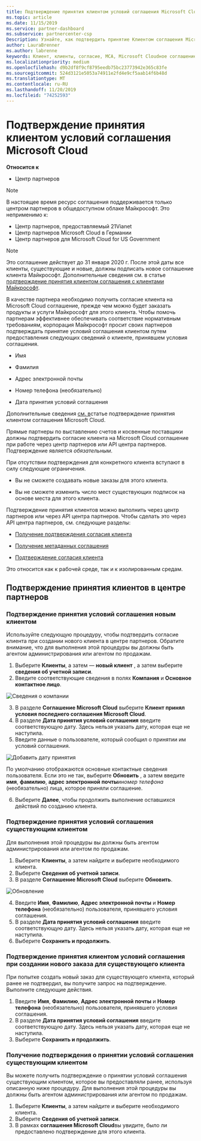 ```yaml
---
title: Подтверждение принятия клиентом условий соглашения Microsoft Cloud | Центр партнеров
ms.topic: article
ms.date: 11/15/2019
ms.service: partner-dashboard
ms.subservice: partnercenter-csp
Description: Узнайте, как подтвердить принятие Клиентом соглашения Microsoft Cloud. Это может потребоваться для заказа продуктов и услуг Майкрософт для клиентов.
author: LauraBrenner
ms.author: labrenne
keywords: Клиент, клиенты, согласие, MCA, Microsoft Cloudное соглашение, шаблоны клиентских соглашений
ms.localizationpriority: medium
ms.openlocfilehash: d9b2df8f9cf8795eedb75bc23773942e365c83fe
ms.sourcegitcommit: 524d3121e5053a74911e2fd4e9cf5aab14f6b48d
ms.translationtype: MT
ms.contentlocale: ru-RU
ms.lasthandoff: 11/20/2019
ms.locfileid: "74252593"
---
```

# <a name="confirm-customer-acceptance-of-the-microsoft-cloud-agreement"></a>Подтверждение принятия клиентом условий соглашения Microsoft Cloud

**Относится к**
-  Центр партнеров

> [!NOTE]
> В настоящее время ресурс соглашения поддерживается только центром партнеров в общедоступном облаке Майкрософт. Это неприменимо к:
> * Центр партнеров, предоставляемый 21Vianet
> * Центр партнеров Microsoft Cloud в Германии
> * Центр партнеров для Microsoft Cloud for US Government

>[!NOTE]
>Это соглашение действует до 31 января 2020 г. После этой даты все клиенты, существующие и новые, должны подписать новое соглашение клиента Майкрософт. Дополнительные сведения см. в статье [подтверждение принятия клиентом соглашения с клиентами Майкрософт](confirm-customer-agreement.md).

В качестве партнера необходимо получить согласие клиента на Microsoft Cloud соглашение, прежде чем можно будет заказать продукты и услуги Майкрософт для этого клиента. Чтобы помочь партнерам эффективнее обеспечивать соответствие нормативным требованиям, корпорация Майкрософт просит своих партнеров подтверждать принятие условий соглашения клиентом путем предоставления следующих сведений о клиенте, принявшем условия соглашения. 

-   Имя

-   Фамилия

-   Адрес электронной почты

-   Номер телефона (необязательно)

-   Дата принятия условий соглашения

Дополнительные сведения [см. в](https://docs.microsoft.com/partner-center/confirm-consent-faq)статье подтверждение принятия клиентом соглашения Microsoft Cloud.

Прямые партнеры по выставлению счетов и косвенные поставщики должны подтвердить согласие клиента на Microsoft Cloud соглашение при работе через центр партнеров или API центра партнеров. Подтверждение является *обязательным*.

При отсутствии подтверждения для конкретного клиента вступают в силу следующие ограничения.

-   Вы не сможете создавать новые заказы для этого клиента.

-   Вы не сможете изменить число мест существующих подписок на основе места для этого клиента.

Подтверждение принятия клиентов можно выполнить через центр партнеров или через API центра партнеров. Чтобы сделать это через API центра партнеров, см. следующие разделы: 

-   [Получение подтверждения согласия клиента](https://docs.microsoft.com/partner-center/develop/get-confirmation-of-customer-consent)

-   [Получение метаданных соглашения](https://docs.microsoft.com/partner-center/develop/get-agreement-metadata)

-   [Подтверждение согласия клиента](https://docs.microsoft.com/partner-center/develop/confirm-customer-consent)


Это относится как к рабочей среде, так и к изолированным средам.

## <a name="confirming-customer-acceptance-in-partner-center"></a>Подтверждение принятия клиентов в центре партнеров

### <a name="confirm-customer-acceptance-for-a-new-customer"></a>Подтверждение принятия условий соглашения новым клиентом

Используйте следующую процедуру, чтобы подтвердить согласие клиента при создании нового клиента в центре партнеров. Обратите внимание, что для выполнения этой процедуры вы должны быть агентом администрирования или агентом по продажам.

1. Выберите **Клиенты**, а затем — **новый клиент** , а затем выберите **сведения об учетной записи**.
2. Введите соответствующие сведения в полях **Компания** и **Основное контактное лицо**.

![Сведения о компании](images/mca/mca1.png)

3. В разделе **Соглашение Microsoft Cloud** выберите **Клиент принял условия последнего соглашения Microsoft Cloud**.
4. В разделе **Дата принятия условий соглашения** введите соответствующую дату. Здесь нельзя указать дату, которая еще не наступила.
5. Введите данные о пользователе, который сообщил о принятии им условий соглашения.

![Добавить дату принятия](images/mca/MCA3.png)

По умолчанию отображаются основные контактные сведения пользователя. Если это не так, выберите **Обновить** , а затем введите **имя**, **фамилию**, **адрес электронной почты**и*номер телефона* (необязательно) лица, которое приняли соглашение.

6. Выберите **Далее**, чтобы продолжить выполнение оставшихся действий по созданию клиента.

### <a name="confirm-customer-acceptance-for-an-existing-customer"></a>Подтверждение принятия условий соглашения существующим клиентом

Для выполнения этой процедуры вы должны быть агентом администрирования или агентом по продажам.

1. Выберите **Клиенты**, а затем найдите и выберите необходимого клиента.
2. Выберите **Сведения об учетной записи**.
3. В разделе **Соглашение Microsoft Cloud** выберите **Обновить**.

![Обновление](images/mca/mca4.png)

4. Введите **Имя**, **Фамилию**, **Адрес электронной почты** и **Номер телефона** (необязательно) пользователя, принявшего условия соглашения.
5. В разделе **Дата принятия условий соглашения** введите соответствующую дату. Здесь нельзя указать дату, которая еще не наступила.
6. Выберите **Сохранить и продолжить**.

### <a name="confirm-customer-acceptance-while-creating-new-order-for-an-existing-customer"></a>Подтверждение принятия клиентом условий соглашения при создании нового заказа для существующего клиента

При попытке создать новый заказ для существующего клиента, который ранее не подтвердил, вы получите запрос на подтверждение. Выполните следующие действия.

1. Введите **Имя**, **Фамилию**, **Адрес электронной почты** и **Номер телефона** (необязательно) пользователя, принявшего условия соглашения.
2. В разделе **Дата принятия условий соглашения** введите соответствующую дату. Здесь нельзя указать дату, которая еще не наступила.
3. Выберите **Сохранить и продолжить**.

### <a name="retrieve-confirmation-of-customer-acceptance-for-an-existing-customer"></a>Получение подтверждения о принятии условий соглашения существующим клиентом

Вы можете получить подтверждение о принятии условий соглашения существующим клиентом, которое вы предоставляли ранее, используя описанную ниже процедуру. Для выполнения этой процедуры вы должны быть агентом администрирования или агентом по продажам.

1. Выберите **Клиенты**, а затем найдите и выберите необходимого клиента.
2. Выберите **Сведения об учетной записи**.
3. В рамках **соглашения Microsoft Cloud**вы увидите, было ли предоставлено подтверждение для этого клиента.
